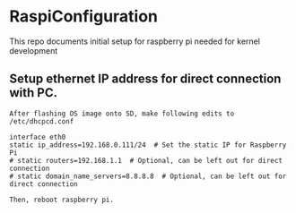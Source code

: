 # RaspiConfiguration
This repo documents initial setup for raspberry pi needed for kernel development

## Setup ethernet IP address for direct connection with PC.

    After flashing OS image onto SD, make following edits to /etc/dhcpcd.conf
  
    interface eth0
    static ip_address=192.168.0.111/24  # Set the static IP for Raspberry Pi
    # static routers=192.168.1.1  # Optional, can be left out for direct connection
    # static domain_name_servers=8.8.8.8  # Optional, can be left out for direct connection

    Then, reboot raspberry pi.
